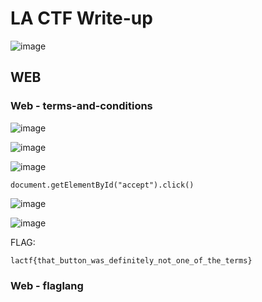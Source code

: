 # LA CTF Write-up

![image](https://ctftime.org/media/cache/bb/03/bb03c9c43c28dfdb79624f0174427f98.png)

## WEB 

### Web - terms-and-conditions

![image](https://github.com/zer00d4y/writeups/assets/128820441/3e42346e-3566-444f-bc5a-a24439bbe4d3)

![image](https://github.com/zer00d4y/writeups/assets/128820441/b0d8cff9-1150-4916-8c5f-2623f9773149)

![image](https://github.com/zer00d4y/writeups/assets/128820441/89a682c4-9559-449a-8772-80c6ccea8be9)

`document.getElementById("accept").click()`


![image](https://github.com/zer00d4y/writeups/assets/128820441/57780cb8-0cd9-47fc-ba85-122042b999b1)


![image](https://github.com/zer00d4y/writeups/assets/128820441/00603560-004d-4a25-94bd-14f5ef560217)


FLAG:

    lactf{that_button_was_definitely_not_one_of_the_terms}

### Web - flaglang


